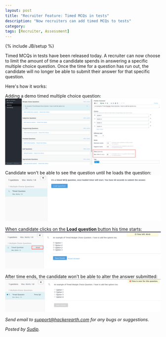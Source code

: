 ```yaml
---
layout: post
title: "Recruiter Feature: Timed MCQs in tests"
description: "Now recruiters can add timed MCQs to tests"
category:
tags: [Recruiter, Assessment]
---
```

{% include JB/setup %}

Timed MCQs in tests have been released today. A recruiter can now choose to
limit the amount of time a candidate spends in answering a specific multiple
choice question. Once the time for a question has run out, the candidate will
no longer be able to submit their answer for that specific question.

Here's how it works:

Adding a demo timed multiple choice question:
<img src="/images/timed_mcq_1.png" />

Candidate won't be able to see the question until he loads the question:
<img src="/images/timed_mcq_2.png" />

When candidate clicks on the **Load question** button his time starts:
<img src="/images/timed_mcq_3.png" />

After time ends, the candidate won't be able to alter the answer submitted:
<img src="/images/timed_mcq_4.png" />


*Send email to [support@hackerearth.com](mailto:support@hackerearth.com) for any bugs or suggestions.*

*Posted by [Sudip](http://hck.re/iamsudip).*


